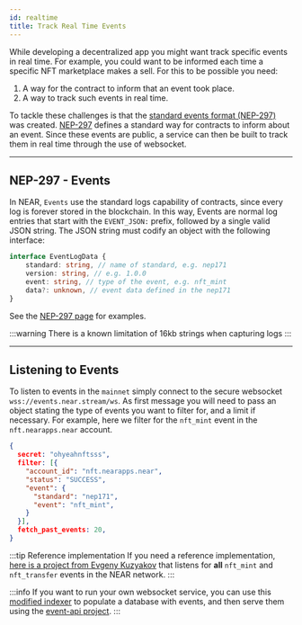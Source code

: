 ```yaml
---
id: realtime
title: Track Real Time Events
---
```


While developing a decentralized app you might want track specific events in real time. For example, you could want
to be informed each time a specific NFT marketplace makes a sell. For this to be possible you need:

1. A way for the contract to inform that an event took place.
2. A way to track such events in real time.

To tackle these challenges is that the [standard events format (NEP-297)](https://nomicon.io/Standards/EventsFormat) was created.
[NEP-297](https://nomicon.io/Standards/EventsFormat) defines a standard way for contracts to inform about an event. Since these
events are public, a service can then be built to track them in real time through the use of websocket.

---

## NEP-297 - Events
In NEAR, `Events` use the standard logs capability of contracts, since every log is forever stored in the blockchain. In this way,
Events are normal log entries that start with the `EVENT_JSON:` prefix, followed by a single valid JSON string. The JSON string
must codify an object with the following interface:

```ts
interface EventLogData {
    standard: string, // name of standard, e.g. nep171
    version: string, // e.g. 1.0.0
    event: string, // type of the event, e.g. nft_mint
    data?: unknown, // event data defined in the nep171
}
```

See the [NEP-297 page](https://nomicon.io/Standards/EventsFormat) for examples.

:::warning
There is a known limitation of 16kb strings when capturing logs
:::

---

## Listening to Events
To listen to events in the `mainnet` simply connect to the secure websocket `wss://events.near.stream/ws`. As first message you will need to pass an
object stating the type of events you want to filter for, and a limit if necessary. For example, here we filter for the `nft_mint` event in the
`nft.nearapps.near` account.

```json
{
  secret: "ohyeahnftsss",
  filter: [{
    "account_id": "nft.nearapps.near",
    "status": "SUCCESS",
    "event": {
      "standard": "nep171",
      "event": "nft_mint",
    }
  }],
  fetch_past_events: 20,
}
```

:::tip Reference implementation
If you need a reference implementation, [here is a project from Evgeny Kuzyakov](https://github.com/evgenykuzyakov/nft-mints)
that listens for **all** `nft_mint` and `nft_transfer` events in the NEAR network.
:::

:::info
If you want to run your own websocket service, you can use this [modified indexer](https://github.com/evgenykuzyakov/indexer-tutorials/tree/master/example-indexer) to
populate a database with events, and then serve them using the [event-api project](https://github.com/evgenykuzyakov/event-api). 
:::
